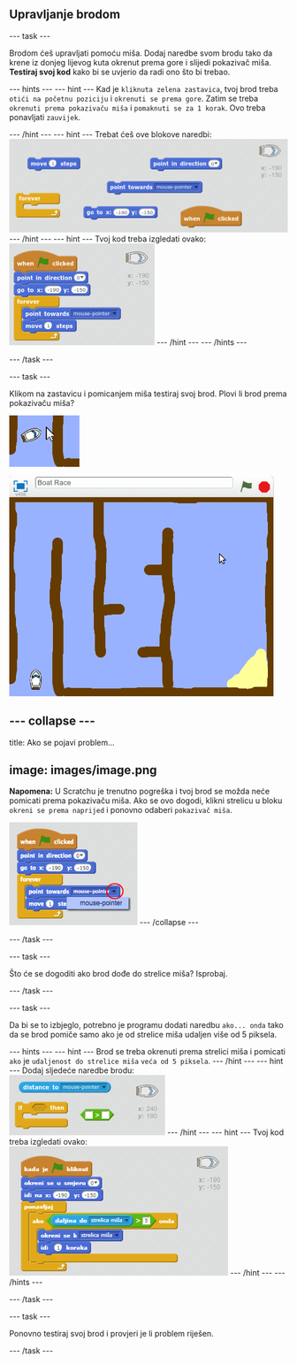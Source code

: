 ## Upravljanje brodom

\--- task \---

Brodom ćeš upravljati pomoću miša. Dodaj naredbe svom brodu tako da krene iz donjeg lijevog kuta okrenut prema gore i slijedi pokazivač miša. **Testiraj svoj kod** kako bi se uvjerio da radi ono što bi trebao.

\--- hints \--- \--- hint \--- Kad je `kliknuta zelena zastavica`, tvoj brod treba `otići na početnu poziciju` i `okrenuti se prema gore`. Zatim se treba `okrenuti prema pokazivaču miša` i `pomaknuti se za 1 korak`. Ovo treba ponavljati `zauvijek`.

\--- /hint \--- \--- hint \--- Trebat ćeš ove blokove naredbi: ![screenshot](images/boat-move-blocks.png) \--- /hint \--- \--- hint \--- Tvoj kod treba izgledati ovako: ![screenshot](images/boat-move-code.png) \--- /hint \--- \--- /hints \---

\--- /task \---

\--- task \---

Klikom na zastavicu i pomicanjem miša testiraj svoj brod. Plovi li brod prema pokazivaču miša?

![screenshot](images/boat-mouse.png)

![screenshot](images/boat-pointer-test-anim.gif)

## \--- collapse \---

title: Ako se pojavi problem...

## image: images/image.png

**Napomena:** U Scratchu je trenutno pogreška i tvoj brod se možda neće pomicati prema pokazivaču miša. Ako se ovo dogodi, klikni strelicu u bloku `okreni se prema naprijed` i ponovno odaberi `pokazivač miša`.

![screenshot](images/boat-bug.png) \--- /collapse \---

\--- /task \---

\--- task \---

Što će se dogoditi ako brod dođe do strelice miša? Isprobaj.

\--- /task \---

\--- task \---

Da bi se to izbjeglo, potrebno je programu dodati naredbu `ako... onda` tako da se brod pomiče samo ako je od strelice miša udaljen više od 5 piksela.

\--- hints \--- \--- hint \--- Brod se treba okrenuti prema strelici miša i pomicati `ako` je `udaljenost do strelice miša` `veća od 5 piksela`. \--- /hint \--- \--- hint \--- Dodaj sljedeće naredbe brodu: ![screenshot](images/boat-pointer-blocks.png) \--- /hint \--- \--- hint \--- Tvoj kod treba izgledati ovako: ![screenshot](images/boat-pointer-code.png) \--- /hint \--- \--- /hints \---

\--- /task \---

\--- task \---

Ponovno testiraj svoj brod i provjeri je li problem riješen.

\--- /task \---